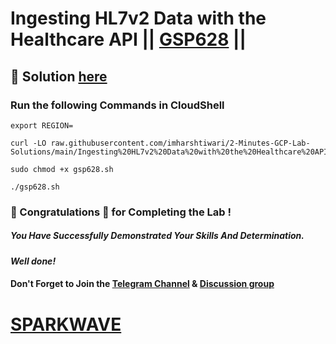 # Ingesting HL7v2 Data with the Healthcare API || [GSP628](https://www.cloudskillsboost.google/focuses/7015?parent=catalog) ||

## 🔑 Solution [here](https://www.youtube.com/@sparkwave.01)

### Run the following Commands in CloudShell
```
export REGION=
``` 
```
curl -LO raw.githubusercontent.com/imharshtiwari/2-Minutes-GCP-Lab-Solutions/main/Ingesting%20HL7v2%20Data%20with%20the%20Healthcare%20API/gsp628.sh

sudo chmod +x gsp628.sh

./gsp628.sh
```

### 🐼 Congratulations 🎉 for Completing the Lab !

##### *You Have Successfully Demonstrated Your Skills And Determination.*

#### *Well done!*

#### Don't Forget to Join the [Telegram Channel](https://t.me/sparkwave.01) & [Discussion group](https://t.me/sparkwave.01chats)

# [SPARKWAVE](https://www.youtube.com/@sparkwave.01)
